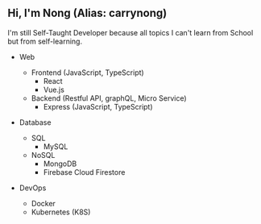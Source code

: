 ## Hi, I'm Nong (Alias: carrynong) 

I'm still Self-Taught Developer because all topics I can't learn from School but from self-learning.

- Web
  - Frontend (JavaScript, TypeScript)
    - React
    - Vue.js
  - Backend (Restful API, graphQL, Micro Service)
    - Express (JavaScript, TypeScript)

- Database
  - SQL
    - MySQL
  - NoSQL
    - MongoDB
    - Firebase Cloud Firestore
    
- DevOps
  - Docker
  - Kubernetes (K8S)
